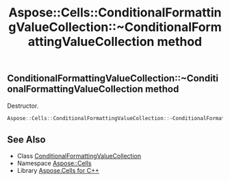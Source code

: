﻿---
title: Aspose::Cells::ConditionalFormattingValueCollection::~ConditionalFormattingValueCollection method
linktitle: ~ConditionalFormattingValueCollection
second_title: Aspose.Cells for C++ API Reference
description: 'Aspose::Cells::ConditionalFormattingValueCollection::~ConditionalFormattingValueCollection method. Destructor in C++.'
type: docs
weight: 200
url: /cpp/aspose.cells/conditionalformattingvaluecollection/~conditionalformattingvaluecollection/
---
## ConditionalFormattingValueCollection::~ConditionalFormattingValueCollection method


Destructor.

```cpp
Aspose::Cells::ConditionalFormattingValueCollection::~ConditionalFormattingValueCollection()
```

## See Also

* Class [ConditionalFormattingValueCollection](../)
* Namespace [Aspose::Cells](../../)
* Library [Aspose.Cells for C++](../../../)
